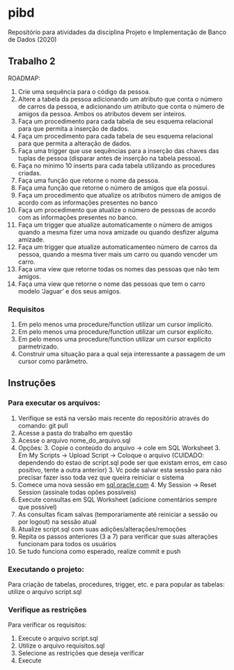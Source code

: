 # pibd
Repositório para atividades da disciplina Projeto e Implementação de Banco de Dados (2020)

## Trabalho 2
ROADMAP:
1. Crie uma sequência para o código da pessoa.
2. Altere a tabela da pessoa adicionando um atributo que conta o número de carros da pessoa, e adicionando um atributo que conta o número de amigos da pessoa. Ambos os atributos devem ser inteiros.
3. Faça um procedimento para cada tabela de seu esquema relacional para que permita a inserção de dados.
4. Faça um procedimento para cada tabela de seu esquema relacional para que permita a alteração de dados.
5. Faça uma trigger que use sequências para a inserção das chaves das tuplas de pessoa (disparar antes de inserção na tabela pessoa).
6. Faça no mínimo 10 inserts para cada tabela utilizando as procedures criadas.
7. Faça uma função que retorne o nome da pessoa.
8. Faça uma função que retorne o número de amigos que ela possui.
9. Faça um procedimento que atualize os atributos número de amigos de acordo com as informações presentes no banco
10. Faça um procedimento que atualize o número de pessoas de acordo com as informações presentes no banco.
11. Faça um trigger que atualize automaticamente o número de amigos quando a mesma fizer uma nova amizade ou quando desfizer alguma amizade.
12. Faça um trigger que atualize automaticamenteo número de carros da pessoa,  quando a mesma tiver mais um carro ou quando vencder um carro.
13. Faça uma view que retorne todas os nomes das pessoas que não tem amigos.
14. Faça uma view que retorne o nome das pessoas que tem o carro modelo ‘Jaguar’ e dos seus amigos.

### Requisitos
1. Em pelo menos uma procedure/function utilizar um cursor implícito.
2. Em pelo menos uma procedure/function utilizar um cursor explícito.
3. Em pelo menos uma procedure/function utilizar um cursor explícito parmetrizado.
4. Construir uma situação para a qual seja interessante a passagem de um cursor como parâmetro.

## Instruções
### Para executar os arquivos:
1. Verifique se está na versão mais recente do repositório através do comando: git pull
1. Acesse a pasta do trabalho em questão
3. Acesse o arquivo nome_do_arquivo.sql
3. Opções:
    3. Copie o conteúdo do arquivo -> cole em SQL Worksheet
    3. Em My Scripts -> Upload Script -> Coloque o arquivo (CUIDADO: dependendo do estao de script.sql pode ser que existam erros, em caso positivo, tente a outra anterior)
    3. Vc pode salvar esta sessão para não precisar fazer isso toda vez que queira reiniciar o sistema
4. Comece uma nova sessão em [sql.oracle.com](sql.oracle.com/) 
    4. My Session -> Reset Session (assinale todas opões possíveis)
5. Execute consultas em SQL Worksheet (adicione comentários sempre que possível)
6. As consultas ficam salvas (temporariamente até reiniciar a sessão ou por logout) na sessão atual
8. Atualize script.sql com suas adições/alterações/remoções
8. Repita os passos anteriores (3 a 7) para verificar que suas alterações funcionam para todos os usuários
9. Se tudo funciona como esperado, realize commit e push

### Executando o projeto:
Para criação de tabelas, procedures, trigger, etc. e para popular as tabelas: utilize o arquivo script.sql

### Verifique as restrições
Para verificar os requisitos: 
1. Execute o arquivo script.sql
2. Utilize o arquivo requisitos.sql
3. Selecione as restrições que deseja verificar
4. Execute 
